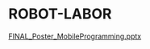 # ROBOT-LABOR
[FINAL_Poster_MobileProgramming.pptx](https://github.com/Rayhan180/ROBOT-LABOR/files/13161015/FINAL_Poster_MobileProgramming.pptx)
